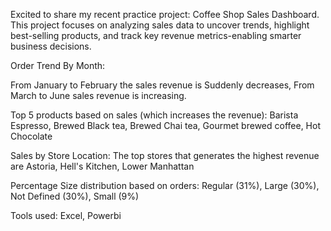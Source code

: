 Excited to share my recent practice project: Coffee Shop Sales Dashboard. This project focuses on analyzing sales data to uncover trends, highlight best-selling products, and track key revenue metrics-enabling smarter business decisions.

Order Trend By Month:

From January to February the sales revenue is Suddenly decreases, From March to June sales revenue is increasing.

Top 5 products based on sales (which increases the revenue): Barista Espresso, Brewed Black tea, Brewed Chai tea, Gourmet brewed coffee, Hot Chocolate

Sales by Store Location: The top stores that generates the highest revenue are Astoria, Hell's Kitchen, Lower Manhattan

Percentage Size distribution based on orders: Regular (31%), Large (30%), Not Defined (30%), Small (9%)

Tools used: Excel, Powerbi
